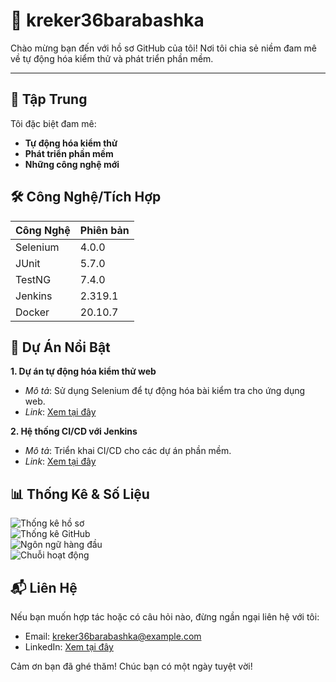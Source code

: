 # 👤 kreker36barabashka

Chào mừng bạn đến với hồ sơ GitHub của tôi! Nơi tôi chia sẻ niềm đam mê về tự động hóa kiểm thử và phát triển phần mềm.

---

## 🎯 **Tập Trung**
Tôi đặc biệt đam mê:
- **Tự động hóa kiểm thử**
- **Phát triển phần mềm**
- **Những công nghệ mới**

## 🛠️ **Công Nghệ/Tích Hợp**
| Công Nghệ        | Phiên bản     |
|------------------|---------------|
| Selenium         | 4.0.0         |
| JUnit            | 5.7.0         |
| TestNG           | 7.4.0         |
| Jenkins          | 2.319.1       |
| Docker           | 20.10.7       |

## 🚀 **Dự Án Nổi Bật**
**1. Dự án tự động hóa kiểm thử web**  
   - *Mô tả*: Sử dụng Selenium để tự động hóa bài kiểm tra cho ứng dụng web.
   - *Link*: [Xem tại đây](https://github.com/kreker36barabashka/automation-testing-web)

**2. Hệ thống CI/CD với Jenkins**  
   - *Mô tả*: Triển khai CI/CD cho các dự án phần mềm.
   - *Link*: [Xem tại đây](https://github.com/kreker36barabashka/cicd-setup)

## 📊 **Thống Kê & Số Liệu**
![Thống kê hồ sơ](https://komarev.com/ghpvc/?username=kreker36barabashka&label=Profile%20Views&color=blue&style=flat)  
![Thống kê GitHub](https://github-readme-stats.vercel.app/api?username=kreker36barabashka&show_icons=true&theme=radical)  
![Ngôn ngữ hàng đầu](https://github-readme-stats.vercel.app/api/top-langs/?username=kreker36barabashka&layout=compact&theme=radical)  
![Chuỗi hoạt động](https://streak-stats.demolab.com/?user=kreker36barabashka&theme=radical)

## 📬 **Liên Hệ**
Nếu bạn muốn hợp tác hoặc có câu hỏi nào, đừng ngần ngại liên hệ với tôi:
- Email: kreker36barabashka@example.com  
- LinkedIn: [Xem tại đây](https://www.linkedin.com/in/kreker36barabashka)  

Cảm ơn bạn đã ghé thăm! Chúc bạn có một ngày tuyệt vời!